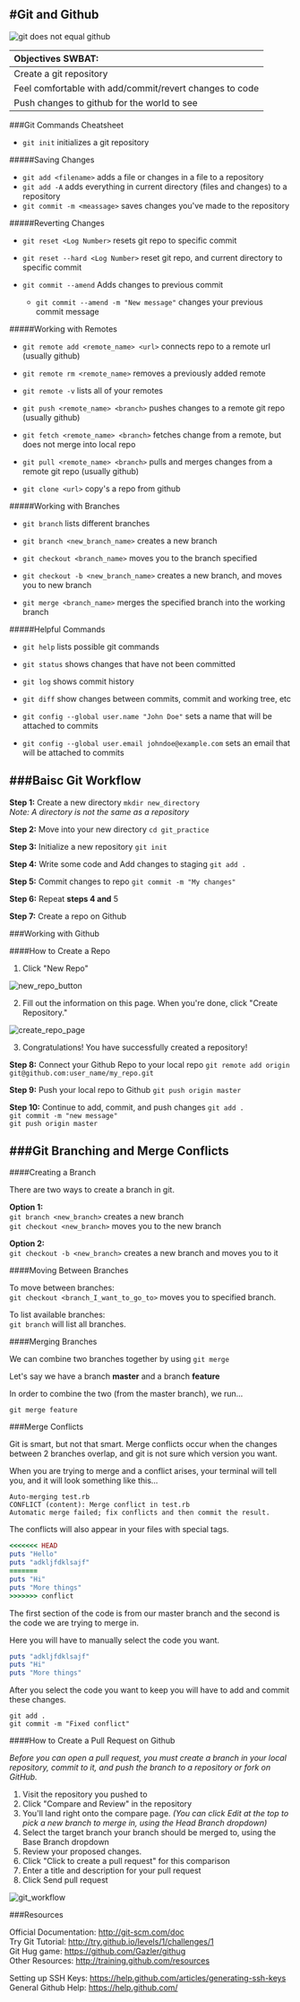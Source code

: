 #Git and Github
-
![git does not equal github](http://1.bp.blogspot.com/-WY2YpNr3W6g/UY6tZAc-H3I/AAAAAAAABLY/xJ9x3wIY8V8/s440/Github2.png)  

| Objectives  SWBAT:| 
| :----     |
| Create a git repository |
| Feel comfortable with add/commit/revert changes to code|
| Push changes to github for the world to see  |  

###Git Commands Cheatsheet

- `git init`  initializes a git repository

#####Saving Changes

- `git add <filename>` adds a file or changes in a file to a repository
- `git add -A` adds everything in current directory (files and changes) to a repository
- `git commit -m <meassage>` saves changes you've made to the repository

#####Reverting Changes

- `git reset <Log Number>` resets git repo to specific commit 
- `git reset --hard <Log Number>` reset git repo, and current directory to specific commit

- `git commit --amend` Adds changes to previous commit
	- `git commit --amend -m "New message"` changes your previous commit message

#####Working with Remotes

- `git remote add <remote_name> <url>` connects repo to a remote url (usually github)
- `git remote rm <remote_name>` removes a previously added remote
- `git remote -v` lists all of your remotes

- `git push <remote_name> <branch>` pushes changes to a remote git repo (usually github)
- `git fetch <remote_name> <branch>` fetches change from a remote, but does not merge into local repo
- `git pull <remote_name> <branch>` pulls and merges changes from a remote git repo (usually github)

- `git clone <url>` copy's a repo from github

#####Working with Branches

- `git branch` lists different branches
- `git branch <new_branch_name>` creates a new branch
- `git checkout <branch_name>` moves you to the branch specified
- `git checkout -b <new_branch_name>` creates a new branch, and moves you to new branch

- `git merge <branch_name>` merges the specified branch into the working branch

#####Helpful Commands

- `git help` lists possible git commands
- `git status` shows changes that have not been committed
- `git log` shows commit history
- `git diff` show changes between commits, commit and working tree, etc

- `git config --global user.name "John Doe"` sets a name that will be attached to commits
- `git config --global user.email johndoe@example.com` sets an email that will be attached to commits

###Baisc Git Workflow
--

**Step 1:** Create a new directory `mkdir new_directory`  
  *Note: A directory is not the same as a repository* 

**Step 2:** Move into your new directory `cd git_practice`  

**Step 3:** Initialize a new repository `git init`  


**Step 4:** Write some code and Add changes to staging `git add .`  

**Step 5:** Commit changes to repo `git commit -m "My changes"`  

**Step 6:** Repeat **steps 4 and** 5  

**Step 7:** Create a repo on Github


###Working with Github

####How to Create a Repo

1. Click "New Repo"

  ![new_repo_button](https://github-images.s3.amazonaws.com/help/bootcamp/bootcamp_2_newrepo.jpg)

2. Fill out the information on this page. When you're done, click "Create Repository."

  ![create_repo_page](https://github-images.s3.amazonaws.com/help/bootcamp/bootcamp_2_repoinfo.png)

3. Congratulations! You have successfully created a repository!

**Step 8:** Connect your Github Repo to your local repo `git remote add origin git@github.com:user_name/my_repo.git`  

**Step 9:** Push your local repo to Github `git push origin master`  

**Step 10:** Continue to add, commit, and push changes
  `git add .`  
  `git commit -m "new message"`  
  `git push origin master`
  
###Git Branching and Merge Conflicts
--    
####Creating a Branch

There are two ways to create a branch in git.  

**Option 1:**  
  `git branch <new_branch>` creates a new branch  
  `git checkout <new_branch>` moves you to the new branch  

**Option 2:**  
  `git checkout -b <new_branch>` creates a new branch and moves you to it  

####Moving Between Branches

To move between branches:  
`git checkout <branch_I_want_to_go_to>` moves you to specified branch.  

To list available branches:  
`git branch` will list all branches.  

####Merging Branches

We can combine two branches together by using `git merge`  

Let's say we have a branch **master** and a branch **feature**  

In order to combine the two (from the master branch), we run...  

`git merge feature`  

###Merge Conflicts

Git is smart, but not that smart. Merge conflicts occur when the changes between 2 branches overlap, and git is not sure which version you want.  

When you are trying to merge and a conflict arises, your terminal will tell you, and it will look something like this...  

```
Auto-merging test.rb
CONFLICT (content): Merge conflict in test.rb
Automatic merge failed; fix conflicts and then commit the result.
```
The conflicts will also appear in your files with special tags.  

```ruby
<<<<<<< HEAD
puts "Hello"
puts "adkljfdklsajf"
=======
puts "Hi"
puts "More things"
>>>>>>> conflict
```

The first section of the code is from our master branch and the second is the code we are trying to merge in.  

Here you will have to manually select the code you want.  

```ruby
puts "adkljfdklsajf"
puts "Hi"
puts "More things"
```

After you select the code you want to keep you will have to add and commit these changes.  

```
git add .
git commit -m "Fixed conflict"
```



####How to Create a Pull Request on Github

*Before you can open a pull request, you must create a branch in your local repository, commit to it, and push the branch to a repository or fork on GitHub.*  

1. Visit the repository you pushed to
2. Click "Compare and Review" in the repository
3. You'll land right onto the compare page. *(You can click Edit at the top to pick a new branch to merge in, using the Head Branch dropdown)*  
4. Select the target branch your branch should be merged to, using the Base Branch dropdown
5. Review your proposed changes.
6. Click "Click to create a pull request" for this comparison
7. Enter a title and description for your pull request
8. Click Send pull request

![git_workflow](http://1.bp.blogspot.com/-FmqYrygSQhI/U2PhVzVH_PI/AAAAAAAAAUA/umErszRBJYA/s1600/git_workflow_github_flow.jpg)



###Resources

Official Documentation: http://git-scm.com/doc  
Try Git Tutorial: http://try.github.io/levels/1/challenges/1  
Git Hug game: https://github.com/Gazler/githug  
Other Resources: http://training.github.com/resources  

Setting up SSH Keys: https://help.github.com/articles/generating-ssh-keys  
General Github Help: https://help.github.com/  

